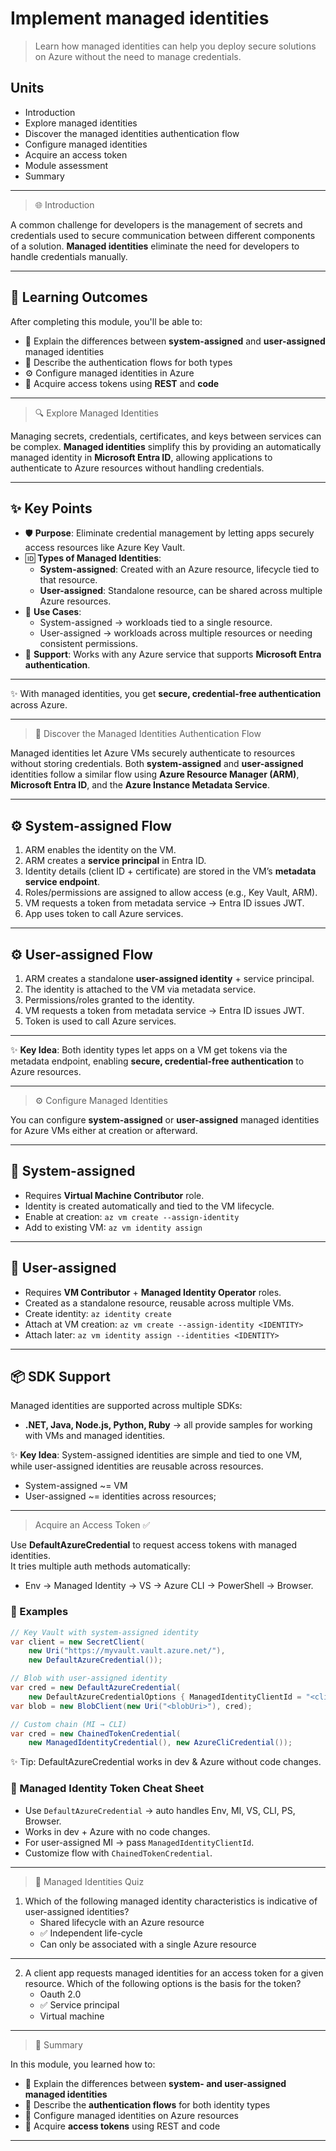 # Implement managed identities

> Learn how managed identities can help you deploy secure solutions on Azure without the need to manage credentials.

## Units
- Introduction  
- Explore managed identities  
- Discover the managed identities authentication flow  
- Configure managed identities  
- Acquire an access token  
- Module assessment  
- Summary  

---

> 🌐 Introduction  

A common challenge for developers is the management of secrets and credentials used to secure communication between different components of a solution. **Managed identities** eliminate the need for developers to handle credentials manually.  

---

## 🎯 Learning Outcomes  
After completing this module, you'll be able to:  

- 🔑 Explain the differences between **system-assigned** and **user-assigned** managed identities  
- 🔄 Describe the authentication flows for both types  
- ⚙️ Configure managed identities in Azure  
- 🔐 Acquire access tokens using **REST** and **code**  

---

> 🔍 Explore Managed Identities   

Managing secrets, credentials, certificates, and keys between services can be complex. **Managed identities** simplify this by providing an automatically managed identity in **Microsoft Entra ID**, allowing applications to authenticate to Azure resources without handling credentials.  

---

## ✨ Key Points  

- 🛡️ **Purpose**: Eliminate credential management by letting apps securely access resources like Azure Key Vault.  
- 🆔 **Types of Managed Identities**:  
  - **System-assigned**: Created with an Azure resource, lifecycle tied to that resource.  
  - **User-assigned**: Standalone resource, can be shared across multiple Azure resources.  
- 🔑 **Use Cases**:  
  - System-assigned → workloads tied to a single resource.  
  - User-assigned → workloads across multiple resources or needing consistent permissions.  
- 🔗 **Support**: Works with any Azure service that supports **Microsoft Entra authentication**.  

---

✨ With managed identities, you get **secure, credential-free authentication** across Azure.  

---

> 🔑 Discover the Managed Identities Authentication Flow  

Managed identities let Azure VMs securely authenticate to resources without storing credentials. Both **system-assigned** and **user-assigned** identities follow a similar flow using **Azure Resource Manager (ARM)**, **Microsoft Entra ID**, and the **Azure Instance Metadata Service**.  

---

## ⚙️ System-assigned Flow  
1. ARM enables the identity on the VM.  
2. ARM creates a **service principal** in Entra ID.  
3. Identity details (client ID + certificate) are stored in the VM’s **metadata service endpoint**.  
4. Roles/permissions are assigned to allow access (e.g., Key Vault, ARM).  
5. VM requests a token from metadata service → Entra ID issues JWT.  
6. App uses token to call Azure services.  

---

## ⚙️ User-assigned Flow  
1. ARM creates a standalone **user-assigned identity** + service principal.  
2. The identity is attached to the VM via metadata service.  
3. Permissions/roles granted to the identity.  
4. VM requests a token from metadata service → Entra ID issues JWT.  
5. Token is used to call Azure services.  

---

✨ **Key Idea**: Both identity types let apps on a VM get tokens via the metadata endpoint, enabling **secure, credential-free authentication** to Azure resources.  

---

> ⚙️ Configure Managed Identities  

You can configure **system-assigned** or **user-assigned** managed identities for Azure VMs either at creation or afterward.  

---

## 🔑 System-assigned  
- Requires **Virtual Machine Contributor** role.  
- Identity is created automatically and tied to the VM lifecycle.  
- Enable at creation: `az vm create --assign-identity`  
- Add to existing VM: `az vm identity assign`  

---

## 👥 User-assigned  
- Requires **VM Contributor** + **Managed Identity Operator** roles.  
- Created as a standalone resource, reusable across multiple VMs.  
- Create identity: `az identity create`  
- Attach at VM creation: `az vm create --assign-identity <IDENTITY>`  
- Attach later: `az vm identity assign --identities <IDENTITY>`  

---

## 📦 SDK Support  
Managed identities are supported across multiple SDKs:  
- **.NET, Java, Node.js, Python, Ruby** → all provide samples for working with VMs and managed identities.  

✨ **Key Idea**: System-assigned identities are simple and tied to one VM, while user-assigned identities are reusable across resources.  

* System-assigned ~= VM
* User-assigned ~= identities across resources;

---

> Acquire an Access Token ✅  

Use **DefaultAzureCredential** to request access tokens with managed identities.  
It tries multiple auth methods automatically: 
- Env → Managed Identity → VS → Azure CLI → PowerShell → Browser.  

### 🔑 Examples
```csharp
// Key Vault with system-assigned identity
var client = new SecretClient(
    new Uri("https://myvault.vault.azure.net/"), 
    new DefaultAzureCredential());

// Blob with user-assigned identity
var cred = new DefaultAzureCredential(
    new DefaultAzureCredentialOptions { ManagedIdentityClientId = "<clientId>" });
var blob = new BlobClient(new Uri("<blobUri>"), cred);

// Custom chain (MI → CLI)
var cred = new ChainedTokenCredential(
    new ManagedIdentityCredential(), new AzureCliCredential());

```
✨ Tip: DefaultAzureCredential works in dev & Azure without code changes.

### 🔑 Managed Identity Token Cheat Sheet
- Use `DefaultAzureCredential` → auto handles Env, MI, VS, CLI, PS, Browser.  
- Works in dev + Azure with no code changes.  
- For user-assigned MI → pass `ManagedIdentityClientId`.  
- Customize flow with `ChainedTokenCredential`.  

---

> 📝 Managed Identities Quiz

1. Which of the following managed identity characteristics is indicative of user-assigned identities?  
   - Shared lifecycle with an Azure resource  
   - ✅ Independent life-cycle  
   - Can only be associated with a single Azure resource  

---

2. A client app requests managed identities for an access token for a given resource. Which of the following options is the basis for the token?  
   - Oauth 2.0  
   - ✅ Service principal  
   - Virtual machine  

---

> 📌 Summary  

In this module, you learned how to:  

- 🔹 Explain the differences between **system- and user-assigned managed identities**  
- 🔹 Describe the **authentication flows** for both identity types  
- 🔹 Configure managed identities on Azure resources  
- 🔹 Acquire **access tokens** using REST and code  

---






